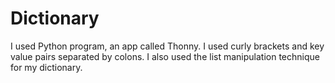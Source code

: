# Dictionary
I used Python program, an app called Thonny. I used curly brackets and key value pairs separated by colons. I also used the list manipulation technique for my dictionary.
